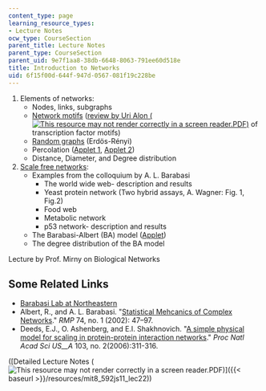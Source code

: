 ```yaml
---
content_type: page
learning_resource_types:
- Lecture Notes
ocw_type: CourseSection
parent_title: Lecture Notes
parent_type: CourseSection
parent_uid: 9e7f1aa8-38db-6648-8063-791ee60d518e
title: Introduction to Networks
uid: 6f15f00d-644f-947d-0567-081f19c228be
---
```


1.  Elements of networks:
    *   Nodes, links, subgraphs
    *   [Network motifs](http://en.wikipedia.org/wiki/Network_motif) ([review by Uri Alon (![This resource may not render correctly in a screen reader.](/images/inacessible.gif)PDF)](http://wws.weizmann.ac.il/mcb/UriAlon/sites/mcb.UriAlon/files/network_motifs_nature_genetics_review.pdf) of transcription factor motifs)
    *   [Random graphs](http://en.wikipedia.org/wiki/Random_graph) (Erdös-Rényi)
    *   Percolation ([Applet 1](http://www.physics.buffalo.edu/gonsalves/Java/Percolation.html), [Applet 2](http://www.ibiblio.org/e-notes/Perc/perc640.htm))
    *   Distance, Diameter, and Degree distribution
2.  [Scale free networks](http://en.wikipedia.org/wiki/Scale-free_network):
    *   Examples from the colloquium by A. L. Barabasi
        *   The world wide web- description and results
        *   Yeast protein network (Two hybrid assays, A. Wagner: Fig. 1, Fig.2)
        *   Food web
        *   Metabolic network
        *   p53 network- description and results
    *   The Barabasi-Albert (BA) model ([Applet](http://www-personal.umich.edu/%7Eladamic/NetLogo/PrefAndRandAttach.html))
    *   The degree distribution of the BA model

Lecture by Prof. Mirny on Biological Networks

Some Related Links
------------------

*   [Barabasi Lab at Northeastern](https://www.barabasilab.com/)
*   Albert, R., and A. L. Barabasi. "[Statistical Mehcanics of Complex Networks](http://rmp.aps.org/abstract/RMP/v74/i1/p47_1)." _RMP_ 74, no. 1 (2002): 47–97.
*   Deeds, E.J., O. Ashenberg, and E.I. Shakhnovich. "[A simple physical model for scaling in protein-protein interaction networks](http://www.ncbi.nlm.nih.gov/pmc/articles/PMC1326177/)." _Proc Natl Acad Sci US__A_ 103, no. 2(2006):311-316.

([Detailed Lecture Notes (![This resource may not render correctly in a screen reader.](/images/inacessible.gif)PDF)]({{< baseurl >}}/resources/mit8_592js11_lec22))